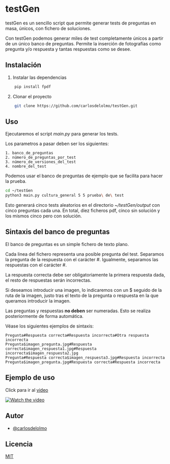 
# testGen
testGen es un sencillo script que permite generar tests de preguntas en masa, únicos, con fichero de soluciones. 

Con testGen podemos generar miles de test completamente únicos a partir de un único banco de preguntas. Permite la inserción de fotografías como pregunta y/o respuesta y tantas respuestas como se desee.


## Instalación
1. Instalar las dependencias
```bash
    pip install fpdf
```
2. Clonar el proyecto

```bash
    git clone https://github.com/carlosdelolmo/testGen.git
```

## Uso

Ejecutaremos el script *main.py* para generar los tests.



Los parametros a pasar deben ser los siguientes:

    1. banco_de_preguntas 
    2. número_de_preguntas_por_test 
    3. número_de_versiones_del_test 
    4. nombre_del_test

Podemos usar el banco de preguntas de ejemplo que se facilita para hacer la prueba.

```bash
cd ~/testGen
python3 main.py cultura_general 5 5 prueba\ de\ test
```
Esto generará cinco tests aleatorios en el directorio *~/testGen/output* con cinco preguntas cada una. En total, diez ficheros pdf, cinco sin solución y los mismos cinco pero con solución.
## Sintaxis del banco de preguntas

El banco de preguntas es un simple fichero de texto plano. 

Cada linea del fichero representa una posible pregunta del test. Separamos la pregunta de la respuesta con el carácter #. Igualmente, separamos las respuestas con el carácter #. 

La respuesta correcta debe ser obligatoriamente la primera respuesta dada, el resto de respuestas serán incorrectas. 

Si deseamos introducir una imagen, lo indicaremos con un $ seguido de la ruta de la imagen, justo tras el texto de la pregunta o respuesta en la que queramos introducir la imagen. 

Las preguntas y respuestas **no deben** ser numeradas. Esto se realiza posteriormente de forma automática.

Véase los siguientes ejemplos de sintaxis:

```
Pregunta#Respuesta correcta#Respuesta incorrecta#Otra respuesta incorrecta
Pregunta$imagen_pregunta.jpg#Respuesta correcta$imagen_respuesta1.jpg#Respuesta incorrecta$imagen_respuesta2.jpg
Pregunta#Respuesta correcta$imagen_respuesta3.jpg#Respuesta incorrecta
Pregunta$imagen_pregunta.jpg#Respuesta correcta#Respuesta incorrecta
```
## Ejemplo de uso
Click para ir al [video](https://youtu.be/V04RHIDHhlo)

[![Watch the video](https://i.imgflip.com/7z639g.gif)](https://youtu.be/V04RHIDHhlo)



## Autor

- [@carlosdelolmo](https://github.com/carlosdelolmo)


## Licencia

[MIT](https://choosealicense.com/licenses/mit/)

